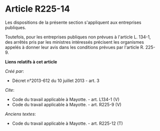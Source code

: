 # Article R225-14

Les dispositions de la présente section s'appliquent aux entreprises publiques. 

Toutefois, pour les entreprises publiques non prévues à l'article L. 134-1, des arrêtés pris par les ministres intéressés
précisent les organismes appelés à donner leur avis dans les conditions prévues par l'article R. 225-9.

**Liens relatifs à cet article**

_Créé par_:

  - Décret n°2013-612 du 10 juillet 2013 - art. 3

_Cite_:

  - Code du travail applicable à Mayotte. - art. L134-1 (V)
  - Code du travail applicable à Mayotte. - art. R225-9 (V)

_Anciens textes_:

  - Code du travail applicable à Mayotte. - art. R225-12 (T)
